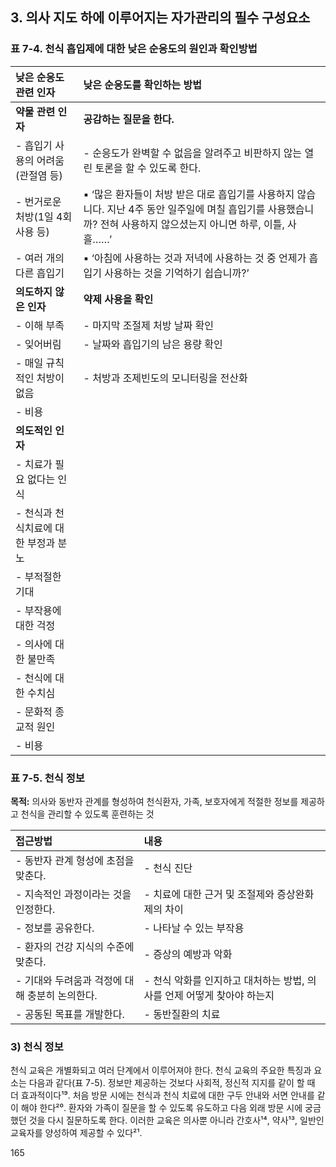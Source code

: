 ## 3. 의사 지도 하에 이루어지는 자가관리의 필수 구성요소

### 표 7-4. 천식 흡입제에 대한 낮은 순응도의 원인과 확인방법

| 낮은 순응도 관련 인자 | 낮은 순응도를 확인하는 방법 |
| :-------------------- | :--------------------------- |
| **약물 관련 인자** | **공감하는 질문을 한다.** |
| - 흡입기 사용의 어려움(관절염 등) | - 순응도가 완벽할 수 없음을 알려주고 비판하지 않는 열린 토론을 할 수 있도록 한다. |
| - 번거로운 처방(1일 4회 사용 등) | ▪ ‘많은 환자들이 처방 받은 대로 흡입기를 사용하지 않습니다. 지난 4주 동안 일주일에 며칠 흡입기를 사용했습니까? 전혀 사용하지 않으셨는지 아니면 하루, 이틀, 사흘……’ |
| - 여러 개의 다른 흡입기 | ▪ ‘아침에 사용하는 것과 저녁에 사용하는 것 중 언제가 흡입기 사용하는 것을 기억하기 쉽습니까?’ |
| **의도하지 않은 인자** | **약제 사용을 확인** |
| - 이해 부족 | - 마지막 조절제 처방 날짜 확인 |
| - 잊어버림 | - 날짜와 흡입기의 남은 용량 확인 |
| - 매일 규칙적인 처방이 없음 | - 처방과 조제빈도의 모니터링을 전산화 |
| - 비용 | |
| **의도적인 인자** | |
| - 치료가 필요 없다는 인식 | |
| - 천식과 천식치료에 대한 부정과 분노 | |
| - 부적절한 기대 | |
| - 부작용에 대한 걱정 | |
| - 의사에 대한 불만족 | |
| - 천식에 대한 수치심 | |
| - 문화적 종교적 원인 | |
| - 비용 | |

### 표 7-5. 천식 정보

**목적:** 의사와 동반자 관계를 형성하여 천식환자, 가족, 보호자에게 적절한 정보를 제공하고 천식을 관리할 수 있도록 훈련하는 것

| 접근방법 | 내용 |
| :------- | :--- |
| - 동반자 관계 형성에 초점을 맞춘다. | - 천식 진단 |
| - 지속적인 과정이라는 것을 인정한다. | - 치료에 대한 근거 및 조절제와 증상완화제의 차이 |
| - 정보를 공유한다. | - 나타날 수 있는 부작용 |
| - 환자의 건강 지식의 수준에 맞춘다. | - 증상의 예방과 악화 |
| - 기대와 두려움과 걱정에 대해 충분히 논의한다. | - 천식 악화를 인지하고 대처하는 방법, 의사를 언제 어떻게 찾아야 하는지 |
| - 공동된 목표를 개발한다. | - 동반질환의 치료 |

### 3) 천식 정보

천식 교육은 개별화되고 여러 단계에서 이루어져야 한다. 천식 교육의 주요한 특징과 요소는 다음과 같다(표 7-5). 정보만 제공하는 것보다 사회적, 정신적 지지를 같이 할 때 더 효과적이다¹⁹. 처음 방문 시에는 천식과 천식 치료에 대한 구두 안내와 서면 안내를 같이 해야 한다²⁰. 환자와 가족이 질문을 할 수 있도록 유도하고 다음 외래 방문 시에 궁금했던 것을 다시 질문하도록 한다. 이러한 교육은 의사뿐 아니라 간호사¹⁴, 약사¹³, 일반인 교육자를 양성하여 제공할 수 있다²¹.

<PAGE>165